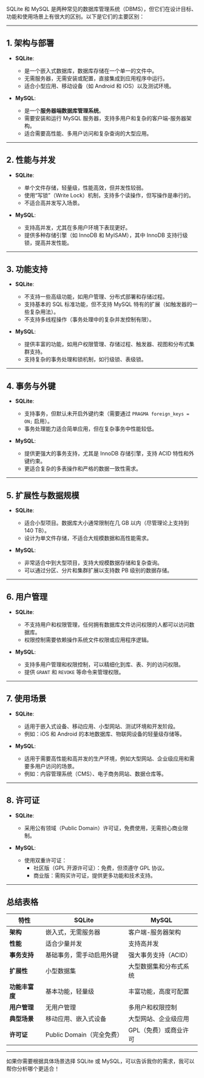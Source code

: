 SQLite 和 MySQL 是两种常见的数据库管理系统（DBMS），但它们在设计目标、功能和使用场景上有很大的区别。以下是它们的主要区别：

---

## 1. **架构与部署**
- **SQLite**:
  - 是一个嵌入式数据库，数据库存储在一个单一的文件中。
  - 无需服务器，无需安装或配置，直接集成到应用程序中运行。
  - 适合小型应用、移动设备（如 Android 和 iOS）以及测试环境。

- **MySQL**:
  - 是一个**服务器端数据库管理系统**。
  - 需要安装和运行 MySQL 服务器，支持多用户和复杂的客户端-服务器架构。
  - 适合需要高性能、多用户访问和复杂查询的大型应用。

---

## 2. **性能与并发**
- **SQLite**:
  - 单个文件存储，轻量级，性能高效，但并发性较弱。
  - 使用“写锁”（Write Lock）机制，支持多个读操作，但写操作是串行的。
  - 不适合高并发写入场景。

- **MySQL**:
  - 支持高并发，尤其在多用户环境下表现更好。
  - 提供多种存储引擎（如 InnoDB 和 MyISAM），其中 InnoDB 支持行级锁，提高并发性能。

---

## 3. **功能支持**
- **SQLite**:
  - 不支持一些高级功能，如用户管理、分布式部署和存储过程。
  - 支持基本的 SQL 标准功能，但不支持 MySQL 特有的扩展（如触发器的一些复杂用法）。
  - 不支持多线程操作（事务处理中的复杂并发控制有限）。

- **MySQL**:
  - 提供丰富的功能，如用户权限管理、存储过程、触发器、视图和分布式集群支持。
  - 支持复杂的事务处理和锁机制，如行级锁、表级锁。

---

## 4. **事务与外键**
- **SQLite**:
  - 支持事务，但默认未开启外键约束（需要通过 `PRAGMA foreign_keys = ON;` 启用）。
  - 事务处理能力适合简单应用，但在复杂事务中性能较低。

- **MySQL**:
  - 提供更强大的事务支持，尤其是 InnoDB 存储引擎，支持 ACID 特性和外键约束。
  - 更适合复杂的多表操作和严格的数据一致性需求。

---

## 5. **扩展性与数据规模**
- **SQLite**:
  - 适合小型项目。数据库大小通常限制在几 GB 以内（尽管理论上支持到 140 TB）。
  - 设计为单文件存储，不适合大规模数据和高性能需求。

- **MySQL**:
  - 非常适合中到大型项目，支持大规模数据存储和复杂查询。
  - 可以通过分区、分片和集群扩展以支持数 PB 级别的数据存储。

---

## 6. **用户管理**
- **SQLite**:
  - 不支持用户和权限管理，任何拥有数据库文件访问权限的人都可以访问数据库。
  - 权限控制需要依赖操作系统文件权限或应用程序逻辑。

- **MySQL**:
  - 支持多用户管理和权限控制，可以精细化到库、表、列的访问权限。
  - 提供 `GRANT` 和 `REVOKE` 等命令来管理权限。

---

## 7. **使用场景**
- **SQLite**:
  - 适用于嵌入式设备、移动应用、小型网站、测试环境和开发阶段。
  - 例如：iOS 和 Android 的本地数据库、物联网设备的轻量级存储等。

- **MySQL**:
  - 适用于需要高性能和高并发的生产环境，例如大型网站、企业级应用和需要多用户访问的场景。
  - 例如：内容管理系统（CMS）、电子商务网站、数据仓库等。

---

## 8. **许可证**
- **SQLite**:
  - 采用公有领域（Public Domain）许可证，免费使用，无需担心商业限制。

- **MySQL**:
  - 使用双重许可证：
    - 社区版（GPL 开源许可证）：免费，但须遵守 GPL 协议。
    - 商业版：需购买许可证，提供更多功能和技术支持。

---

## 总结表格

| 特性             | SQLite                        | MySQL                         |
|------------------|-------------------------------|-------------------------------|
| **架构**         | 嵌入式，无需服务器            | 客户端-服务器架构             |
| **性能**         | 适合少量并发                 | 支持高并发                   |
| **事务支持**     | 基础事务，需手动启用外键       | 强大事务支持（ACID）           |
| **扩展性**       | 小型数据集                   | 大型数据集和分布式系统         |
| **功能丰富度**   | 基本功能，轻量级             | 丰富功能，高度可配置           |
| **用户管理**     | 无用户管理                   | 多用户和权限控制              |
| **典型场景**     | 移动应用、嵌入式设备          | 大型网站、企业级应用           |
| **许可证**       | Public Domain（完全免费）      | GPL（免费）或商业许可          |

---

如果你需要根据具体场景选择 SQLite 或 MySQL，可以告诉我你的需求，我可以帮你分析哪个更适合！